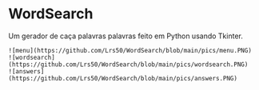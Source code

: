 # WordSearch



Um gerador de caça palavras palavras feito em Python usando Tkinter.



```
![menu](https://github.com/Lrs50/WordSearch/blob/main/pics/menu.PNG)
![wordsearch](https://github.com/Lrs50/WordSearch/blob/main/pics/wordsearch.PNG)
![answers](https://github.com/Lrs50/WordSearch/blob/main/pics/answers.PNG)
```